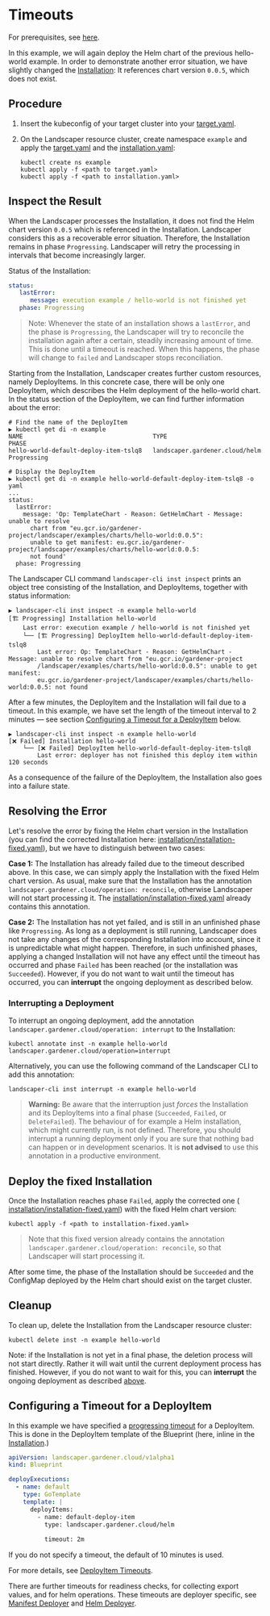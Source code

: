 # Timeouts

For prerequisites, see [here](../../README.md#prerequisites-and-basic-definitions).

In this example, we will again deploy the Helm chart of the previous hello-world example. In order to demonstrate 
another error situation, we have slightly changed the [Installation](./installation/installation.yaml): 
It references chart version `0.0.5`, which does not exist.

## Procedure

1. Insert the kubeconfig of your target cluster into your [target.yaml](installation/target.yaml).
   
2. On the Landscaper resource cluster, create namespace `example` and apply the [target.yaml](installation/target.yaml) 
   and the [installation.yaml](installation/installation.yaml):
   
   ```shell
   kubectl create ns example
   kubectl apply -f <path to target.yaml>
   kubectl apply -f <path to installation.yaml>
   ```

## Inspect the Result

When the Landscaper processes the Installation, it does not find the Helm chart version `0.0.5` which is referenced 
in the Installation. Landscaper considers this as a recoverable error situation. Therefore, the Installation remains in 
phase `Progressing`. Landscaper will retry the processing in intervals that become increasingly larger.

Status of the Installation:

```yaml
status:
   lastError:
      message: execution example / hello-world is not finished yet
   phase: Progressing
```

> Note: Whenever the state of an installation shows a `lastError`, and the phase is `Progressing`, the Landscaper will 
> try to reconcile the installation again after a certain, steadily increasing amount of time. This is done until a 
> timeout is reached. When this happens, the phase will change to `failed` and Landscaper stops reconciliation.

Starting from the Installation, Landscaper creates further custom resources, namely DeployItems. In this concrete case, 
there will be only one DeployItem, which describes the Helm deployment of the hello-world chart. In the status section 
of the DeployItem, we can find further information about the error:

```shell
# Find the name of the DeployItem
▶ kubectl get di -n example
NAME                                    TYPE                             PHASE
hello-world-default-deploy-item-tslq8   landscaper.gardener.cloud/helm   Progressing

# Display the DeployItem
▶ kubectl get di -n example hello-world-default-deploy-item-tslq8 -o yaml
...
status:
  lastError:
    message: 'Op: TemplateChart - Reason: GetHelmChart - Message: unable to resolve
      chart from "eu.gcr.io/gardener-project/landscaper/examples/charts/hello-world:0.0.5":
      unable to get manifest: eu.gcr.io/gardener-project/landscaper/examples/charts/hello-world:0.0.5:
      not found'
  phase: Progressing
```

The Landscaper CLI command `landscaper-cli inst inspect` prints an object tree consisting of the Installation, 
and DeployItems, together with status information:

```shell
▶ landscaper-cli inst inspect -n example hello-world
[🏗️ Progressing] Installation hello-world
    Last error: execution example / hello-world is not finished yet
    └── [🏗️ Progressing] DeployItem hello-world-default-deploy-item-tslq8
        Last error: Op: TemplateChart - Reason: GetHelmChart - Message: unable to resolve chart from "eu.gcr.io/gardener-project
        /landscaper/examples/charts/hello-world:0.0.5": unable to get manifest: 
        eu.gcr.io/gardener-project/landscaper/examples/charts/hello-world:0.0.5: not found
```

After a few minutes, the DeployItem and the Installation will fail due to a timeout. In this example, we have set the 
length of the timeout interval to 2 minutes &mdash; see section 
[Configuring a Timeout for a DeployItem](#configuring-a-timeout-for-a-deployitem) below.

```shell
▶ landscaper-cli inst inspect -n example hello-world
[❌ Failed] Installation hello-world
    └── [❌ Failed] DeployItem hello-world-default-deploy-item-tslq8
        Last error: deployer has not finished this deploy item within 120 seconds
```

As a consequence of the failure of the DeployItem, the Installation also goes into a failure state.


## Resolving the Error

Let's resolve the error by fixing the Helm chart version in the Installation (you can find the corrected Installation 
here: [installation/installation-fixed.yaml](./installation/installation-fixed.yaml)), but we have to distinguish 
between two cases:

**Case 1:** The Installation has already failed due to the timeout described above. In this case, we can simply apply 
the Installation with the fixed Helm chart version. As usual, make sure that the Installation has the 
annotation `landscaper.gardener.cloud/operation: reconcile`, otherwise Landscaper will not start processing it. 
The [installation/installation-fixed.yaml](./installation/installation-fixed.yaml) already contains this annotation.

**Case 2:** The Installation has not yet failed, and is still in an unfinished phase like `Progressing`. 
As long as a deployment is still running, Landscaper does not take any changes of the corresponding Installation into 
account, since it is unpredictable what might happen. Therefore, in such unfinished phases, applying a changed 
Installation will not have any effect until the timeout has occurred and phase `Failed` has been reached 
(or the installation was `Succeeded`). However, if you do not want to wait until the timeout has occurred, 
you can **interrupt** the ongoing deployment as described below.

### Interrupting a Deployment

To interrupt an ongoing deployment, add the annotation `landscaper.gardener.cloud/operation: interrupt` to the 
Installation:

```shell
kubectl annotate inst -n example hello-world landscaper.gardener.cloud/operation=interrupt
```

Alternatively, you can use the following command of the Landscaper CLI to add this annotation:

```shell
landscaper-cli inst interrupt -n example hello-world
```

> **Warning:** Be aware that the interruption just _forces_ the Installation and its DeployItems into a final phase 
> (`Succeeded`, `Failed`, or `DeleteFailed`). The behaviour of for example a Helm installation, which might currently 
> run, is not defined. Therefore, you should interrupt a running deployment only if you are sure that nothing bad can 
> happen or in development scenarios. It is **not advised** to use this annotation in a productive environment.

## Deploy the fixed Installation

Once the Installation reaches phase `Failed`, apply the corrected one (
[installation/installation-fixed.yaml](./installation/installation-fixed.yaml)) with the fixed Helm chart version:

```shell
kubectl apply -f <path to installation-fixed.yaml>
```

> Note that this fixed version already contains the annotation `landscaper.gardener.cloud/operation: reconcile`, 
> so that Landscaper will start processing it.

After some time, the phase of the Installation should be `Succeeded` and the ConfigMap deployed by the Helm chart should 
exist on the target cluster.


## Cleanup

To clean up, delete the Installation from the Landscaper resource cluster:

```shell
kubectl delete inst -n example hello-world
```

Note: if the Installation is not yet in a final phase, the deletion process will not start directly. 
Rather it will wait until the current deployment process has finished. However, if you do not want
to wait for this, you can **interrupt** the ongoing deployment as described [above](#interrupting-a-deployment).


## Configuring a Timeout for a DeployItem

In this example we have specified a [progressing timeout](../../../usage/DeployItemTimeouts.md#progressing-timeout) 
for a DeployItem. This is done in the DeployItem template of the Blueprint (here, inline in the 
[Installation](./installation/installation.yaml).)

```yaml
apiVersion: landscaper.gardener.cloud/v1alpha1
kind: Blueprint

deployExecutions:
  - name: default
    type: GoTemplate
    template: |
      deployItems:
        - name: default-deploy-item
          type: landscaper.gardener.cloud/helm
      
          timeout: 2m
```

If you do not specify a timeout, the default of 10 minutes is used.

For more details, see [DeployItem Timeouts](../../../usage/DeployItemTimeouts.md).

There are further timeouts for readiness checks, for collecting export values, and for helm operations. These timeouts
are deployer specific, see [Manifest Deployer](../../../deployer/manifest.md) and 
[Helm Deployer](../../../deployer/helm.md).
